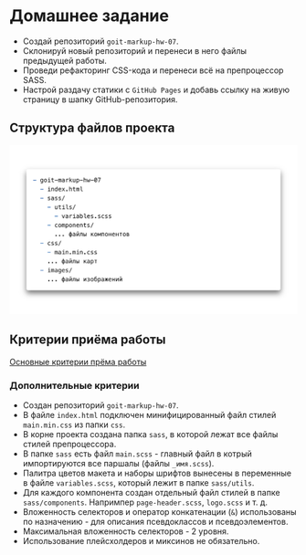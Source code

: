 # Домашнее задание

- Создай репозиторий `goit-markup-hw-07`.
- Склонируй новый репозиторий и перенеси в него файлы предыдущей работы.
- Проведи рефакторинг CSS-кода и перенеси всё на препроцессор SASS.
- Настрой раздачу статики с `GitHub Pages` и добавь ссылку на живую страницу в
  шапку GitHub-репозитория.

## Структура файлов проекта

![Структура файлов проекта](./07-preview.png)

## Критерии приёма работы

[Основные критерии прёма работы](./criteria.md)

### Дополнительные критерии

- Создан репозиторий `goit-markup-hw-07`.
- В файле `index.html` подключен минифицированный файл стилей `main.min.css` из
  папки `css`.
- В корне проекта создана папка `sass`, в которой лежат все файлы стилей
  препроцессора.
- В папке `sass` есть файл `main.scss` - главный файл в котрый импортируются все
  паршалы (файлы `_имя.scss`).
- Палитра цветов макета и наборы шрифтов вынесены в переменные в файле
  `variables.scss`, который лежит в папке `sass/utils`.
- Для каждого компонента создан отдельный файл стилей в папке `sass/components`.
  Напримпер `page-header.scss`, `logo.scss` и т. д.
- Вложенность селекторов и оператор конкатенации (`&`) использованы по
  назначению - для описания псевдоклассов и псевдоэлементов.
- Максимальная вложенность селекторов - 2 уровня.
- Использование плейсхолдеров и миксинов не обязательно.
